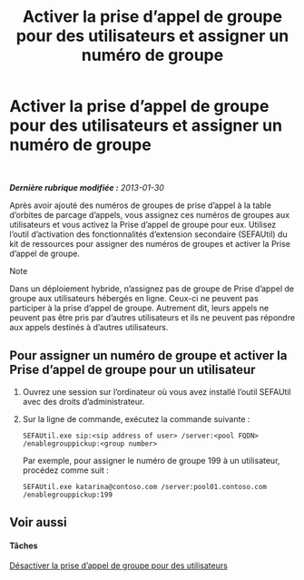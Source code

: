 ﻿---
title: Activer la prise d’appel de groupe pour des utilisateurs et assigner un numéro de groupe
TOCTitle: Activer la prise d’appel de groupe pour des utilisateurs et assigner un numéro de groupe
ms:assetid: c33bb6c2-d43b-4fb6-a0fa-6d82a7b09abe
ms:mtpsurl: https://technet.microsoft.com/fr-fr/library/JJ945650(v=OCS.15)
ms:contentKeyID: 53095518
ms.date: 05/20/2016
mtps_version: v=OCS.15
ms.translationtype: HT
---

# Activer la prise d’appel de groupe pour des utilisateurs et assigner un numéro de groupe

 

_**Dernière rubrique modifiée :** 2013-01-30_

Après avoir ajouté des numéros de groupes de prise d’appel à la table d’orbites de parcage d’appels, vous assignez ces numéros de groupes aux utilisateurs et vous activez la Prise d’appel de groupe pour eux. Utilisez l’outil d’activation des fonctionnalités d’extension secondaire (SEFAUtil) du kit de ressources pour assigner des numéros de groupes et activer la Prise d’appel de groupe.

> [!NOTE]  
> Dans un déploiement hybride, n’assignez pas de groupe de Prise d’appel de groupe aux utilisateurs hébergés en ligne. Ceux-ci ne peuvent pas participer à la prise d’appel de groupe. Autrement dit, leurs appels ne peuvent pas être pris par d’autres utilisateurs et ils ne peuvent pas répondre aux appels destinés à d’autres utilisateurs.

## Pour assigner un numéro de groupe et activer la Prise d’appel de groupe pour un utilisateur

1.  Ouvrez une session sur l’ordinateur où vous avez installé l’outil SEFAUtil avec des droits d’administrateur.

2.  Sur la ligne de commande, exécutez la commande suivante :
    
        SEFAUtil.exe sip:<sip address of user> /server:<pool FQDN> /enablegrouppickup:<group number>
    
    Par exemple, pour assigner le numéro de groupe 199 à un utilisateur, procédez comme suit :
    
        SEFAUtil.exe katarina@contoso.com /server:pool01.contoso.com /enablegrouppickup:199 

## Voir aussi

#### Tâches

[Désactiver la prise d’appel de groupe pour des utilisateurs](lync-server-2013-disable-group-call-pickup-for-users.md)


